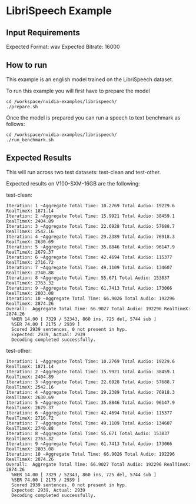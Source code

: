 LibriSpeech Example
===========

## Input Requirements

Expected Format:  wav
Expected Bitrate:  16000

## How to run

This example is an english model trained on the LibriSpeech dataset.  


To run this example you will first have to prepare the model

```
cd /workspace/nvidia-examples/librispeech/
./prepare.sh 
```

Once the model is prepared you can run a speech to text benchmark as follows:

```
cd /workspace/nvidia-examples/librispeech/
./run_benchmark.sh
```

## Expected Results

This will run across two test datasets: test-clean and test-other.

Expected results on V100-SXM-16GB are the following:

test-clean:
```
Iteration: 1 ~Aggregate Total Time: 10.2769 Total Audio: 19229.6 RealTimeX: 1871.14
Iteration: 2 ~Aggregate Total Time: 15.9921 Total Audio: 38459.1 RealTimeX: 2404.89
Iteration: 3 ~Aggregate Total Time: 22.6928 Total Audio: 57688.7 RealTimeX: 2542.16
Iteration: 4 ~Aggregate Total Time: 29.2389 Total Audio: 76918.3 RealTimeX: 2630.69
Iteration: 5 ~Aggregate Total Time: 35.8846 Total Audio: 96147.9 RealTimeX: 2679.37
Iteration: 6 ~Aggregate Total Time: 42.4694 Total Audio: 115377 RealTimeX: 2716.72
Iteration: 7 ~Aggregate Total Time: 49.1109 Total Audio: 134607 RealTimeX: 2740.88
Iteration: 8 ~Aggregate Total Time: 55.671 Total Audio: 153837 RealTimeX: 2763.32
Iteration: 9 ~Aggregate Total Time: 61.7413 Total Audio: 173066 RealTimeX: 2803.08
Iteration: 10 ~Aggregate Total Time: 66.9026 Total Audio: 192296 RealTimeX: 2874.26
Overall:  Aggregate Total Time: 66.9027 Total Audio: 192296 RealTimeX: 2874.26
  %WER 14.00 [ 7329 / 52343, 860 ins, 725 del, 5744 sub ]
  %SER 74.00 [ 2175 / 2939 ]
  Scored 2939 sentences, 0 not present in hyp.
  Expected: 2939, Actual: 2939
  Decoding completed successfully.
```

test-other:
```
Iteration: 1 ~Aggregate Total Time: 10.2769 Total Audio: 19229.6 RealTimeX: 1871.14
Iteration: 2 ~Aggregate Total Time: 15.9921 Total Audio: 38459.1 RealTimeX: 2404.89
Iteration: 3 ~Aggregate Total Time: 22.6928 Total Audio: 57688.7 RealTimeX: 2542.16
Iteration: 4 ~Aggregate Total Time: 29.2389 Total Audio: 76918.3 RealTimeX: 2630.69
Iteration: 5 ~Aggregate Total Time: 35.8846 Total Audio: 96147.9 RealTimeX: 2679.37
Iteration: 6 ~Aggregate Total Time: 42.4694 Total Audio: 115377 RealTimeX: 2716.72
Iteration: 7 ~Aggregate Total Time: 49.1109 Total Audio: 134607 RealTimeX: 2740.88
Iteration: 8 ~Aggregate Total Time: 55.671 Total Audio: 153837 RealTimeX: 2763.32
Iteration: 9 ~Aggregate Total Time: 61.7413 Total Audio: 173066 RealTimeX: 2803.08
Iteration: 10 ~Aggregate Total Time: 66.9026 Total Audio: 192296 RealTimeX: 2874.26
Overall:  Aggregate Total Time: 66.9027 Total Audio: 192296 RealTimeX: 2874.26
  %WER 14.00 [ 7329 / 52343, 860 ins, 725 del, 5744 sub ]
  %SER 74.00 [ 2175 / 2939 ]
  Scored 2939 sentences, 0 not present in hyp.
  Expected: 2939, Actual: 2939
  Decoding completed successfully.
```
